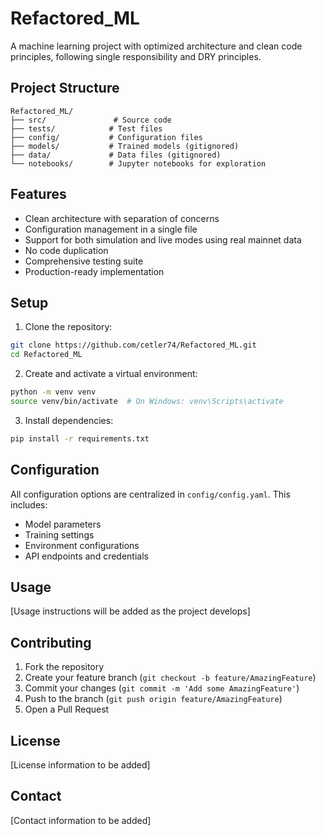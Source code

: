 # Refactored_ML

A machine learning project with optimized architecture and clean code principles, following single responsibility and DRY principles.

## Project Structure

```
Refactored_ML/
├── src/               # Source code
├── tests/            # Test files
├── config/           # Configuration files
├── models/           # Trained models (gitignored)
├── data/             # Data files (gitignored)
└── notebooks/        # Jupyter notebooks for exploration
```

## Features

- Clean architecture with separation of concerns
- Configuration management in a single file
- Support for both simulation and live modes using real mainnet data
- No code duplication
- Comprehensive testing suite
- Production-ready implementation

## Setup

1. Clone the repository:
```bash
git clone https://github.com/cetler74/Refactored_ML.git
cd Refactored_ML
```

2. Create and activate a virtual environment:
```bash
python -m venv venv
source venv/bin/activate  # On Windows: venv\Scripts\activate
```

3. Install dependencies:
```bash
pip install -r requirements.txt
```

## Configuration

All configuration options are centralized in `config/config.yaml`. This includes:
- Model parameters
- Training settings
- Environment configurations
- API endpoints and credentials

## Usage

[Usage instructions will be added as the project develops]

## Contributing

1. Fork the repository
2. Create your feature branch (`git checkout -b feature/AmazingFeature`)
3. Commit your changes (`git commit -m 'Add some AmazingFeature'`)
4. Push to the branch (`git push origin feature/AmazingFeature`)
5. Open a Pull Request

## License

[License information to be added]

## Contact

[Contact information to be added]